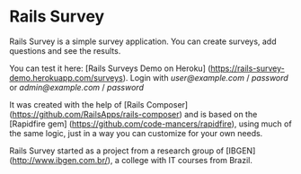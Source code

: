 Rails Survey
================
Rails Survey is a simple survey application. You can create surveys, add questions and see the results.

You can test it here: [Rails Surveys Demo on Heroku] (https://rails-survey-demo.herokuapp.com/surveys). Login with _user@example.com_ / _password_ or _admin@example.com_ / _password_

It was created with the help of [Rails Composer] (https://github.com/RailsApps/rails-composer) and is based on the [Rapidfire gem] (https://github.com/code-mancers/rapidfire), using much of the same logic, just in a way you can customize for your own needs.

Rails Survey started as a project from a research group of [IBGEN] (http://www.ibgen.com.br/), a college with IT courses from Brazil.
